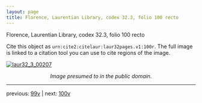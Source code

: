 ```yaml
---
layout: page
title: Florence, Laurentian Library, codex 32.3, folio 100 recto
---
```


Florence, Laurentian Library, codex 32.3, folio 100 recto

Cite this object as `urn:cite2:citelaur:laur32pages.v1:100r`.  The full image is linked to a citation tool you can use to cite regions of the image.

[![laur32_3_00207](http://www.homermultitext.org/iipsrv?IIIF=/project/homer/pyramidal/deepzoom/citelaur/laur32imgs/v1/laur32_3_00207.tif/full/800,/0/default.jpg)](http://www.homermultitext.org/ict2/?urn=urn:cite2:citelaur:laur32imgs.v1:laur32_3_00207) 

<p style="text-align: center; font-style: italic;">Image presumed to in the public domain.</p>

---

previous: [99v](../99v/) | next: [100v](../100v/)